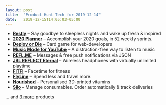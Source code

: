 ```yaml
---
layout: post
title:  "Product Hunt Tech for 2019-12-14"
date:   2019-12-15T14:05:03-05:00
---
```


* **[Restly](https://www.producthunt.com/posts/restly?utm_campaign=producthunt-api&utm_medium=api&utm_source=Application%3A+Daily+Digest+RSS+%28ID%3A+3202%29)** – Say goodbye to sleepless nights and wake up fresh & inspired
* **[2020 Planner](https://www.producthunt.com/posts/2020-planner?utm_campaign=producthunt-api&utm_medium=api&utm_source=Application%3A+Daily+Digest+RSS+%28ID%3A+3202%29)** – Accomplish your 2020 goals, in 52 weekly sprints.
* **[Deploy or Die](https://www.producthunt.com/posts/deploy-or-die?utm_campaign=producthunt-api&utm_medium=api&utm_source=Application%3A+Daily+Digest+RSS+%28ID%3A+3202%29)** – Card game for web-developers
* **[Music Mode for YouTube](https://www.producthunt.com/posts/music-mode-for-youtube-2?utm_campaign=producthunt-api&utm_medium=api&utm_source=Application%3A+Daily+Digest+RSS+%28ID%3A+3202%29)** – A distraction-free way to listen to music
* **[REFL.ME](https://www.producthunt.com/posts/refl-me-2?utm_campaign=producthunt-api&utm_medium=api&utm_source=Application%3A+Daily+Digest+RSS+%28ID%3A+3202%29)** – Messages & free push notifications via JSON
* **[JBL REFLECT Eternal](https://www.producthunt.com/posts/jbl-reflect-eternal?utm_campaign=producthunt-api&utm_medium=api&utm_source=Application%3A+Daily+Digest+RSS+%28ID%3A+3202%29)** – Wireless headphones with virtually unlimited playtime
* **[FITFI](https://www.producthunt.com/posts/fitfi?utm_campaign=producthunt-api&utm_medium=api&utm_source=Application%3A+Daily+Digest+RSS+%28ID%3A+3202%29)** – Facetime for fitness
* **[FlyLine](https://www.producthunt.com/posts/flyline?utm_campaign=producthunt-api&utm_medium=api&utm_source=Application%3A+Daily+Digest+RSS+%28ID%3A+3202%29)** – Spend less and travel more.
* **[Nourished](https://www.producthunt.com/posts/nourished?utm_campaign=producthunt-api&utm_medium=api&utm_source=Application%3A+Daily+Digest+RSS+%28ID%3A+3202%29)** – Personalised 3D-printed vitamins
* **[Silo](https://www.producthunt.com/posts/silo-5?utm_campaign=producthunt-api&utm_medium=api&utm_source=Application%3A+Daily+Digest+RSS+%28ID%3A+3202%29)** – Manage consumables. Order automatically & track deliveries

… and [3 more](https://www.producthunt.com/tech) products